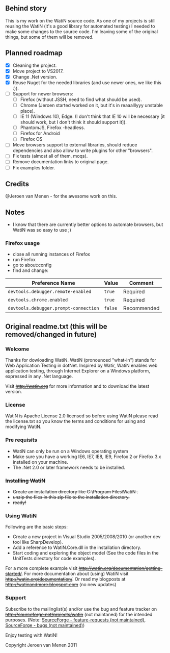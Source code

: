 ## Behind story
This is my work on the WatiN source code. As one of my projects is still reusing the WatiN (it's a good library for automated testing) I needed to make some changes to the source code. I'm leaving some of the original things, but some of them will be removed.

## Planned roadmap
- [x] Cleaning the project.
- [x] Move project to VS2017.
- [x] Change .Net version.
- [x] Reuse Nuget for the needed libraries (and use newer ones, we like this :)).
- [ ] Support for newer browsers:
    - [ ] Firefox (without JSSH, need to find what should be used).
    - [ ] Chrome (Jeroen started worked on it, but it's in reaaalllyyy unstable place).
    - [ ] IE 11 (Windows 10), Edge. (I don't think that IE 10 will be necessary [it should work, but I don't think it should support it]).
    - [ ] PhantomJS, Firefox -headless.
    - [ ] Firefox for Android
    - [ ] Firefox OS
- [ ] Move browsers support to external libraries, should reduce dependencies and also allow to write plugins for other "browsers".
- [ ] Fix tests (almost all of them, moqs).
- [ ] Remove documentation links to original page.
- [ ] Fix examples folder.

## Credits
@Jeroen van Menen - for the awesome work on this.

## Notes
- I know that there are currently better options to automate browsers, but WatiN was so easy to use ;)

### Firefox usage
- close all running instances of Firefox
- run Firefox
- go to about:config
- find and change:

Preference Name                       | Value   | Comment
--------------------------------------|---------|---------
`devtools.debugger.remote-enabled`    | `true`  | Required
`devtools.chrome.enabled`             | `true`  | Required
`devtools.debugger.prompt-connection` | `false` | Recommended

## Original readme.txt (this will be removed/changed in future)

### Welcome
Thanks for dowloading WatiN. WatiN (pronounced "what-in") stands for Web Application Testing 
in dotNet. Inspired by Watir, WatiN enables web application testing, through Internet Explorer 
on a Windows platform, expressed in any .Net language.
 
Visit ~~http://watin.org~~ for more information and to download the latest version. 

### License
WatiN is Apache License 2.0 licensed so before using WatiN please read the license.txt so you know
the terms and conditions for using and modifying WatiN.

### Pre requisits
- WatiN can only be run on a Windows operating system
- Make sure you have a working IE6, IE7, IE8, IE9, Firefox 2 or Firefox 3.x installed on your machine.
- The .Net 2.0 or later framework needs to be installed.

### ~~Installing WatiN~~
- ~~Create an installation directory like C:\Program Files\WatiN <versionnumber>.~~
- ~~unzip the files in this zip file to the installation directory.~~
- ~~ready!~~

### Using WatiN
Following are the basic steps:
- Create a new project in Visual Studio 2005/2008/2010 (or another dev tool like SharpDevelop).
- Add a reference to WatiN.Core.dll in the installation directory.
- Start coding and exploring the object model (See the code files in the UnitTests directory 
  for code examples).

For a more complete example visit ~~http://watin.org/documentation/getting-started/~~.
For more documentation about (using) WatiN visit ~~http://watin.org/documentation/~~.
Or read my blogposts at ~~http://watinandmore.blogspot.com~~ (no new updates)

### Support
Subscribe to the mailinglist(s) and/or use the bug and feature tracker on 
~~http://sourceforge.net/projects/watin~~ (not maintaned) for the intended purposes.
(Note: [SourceForge - feature-requests (not maintained)](https://sourceforge.net/p/watin/feature-requests/), [SourceForge - bugs (not maintained)](https://sourceforge.net/p/watin/bugs/))

Enjoy testing with WatiN!

Copyright Jeroen van Menen 2011
